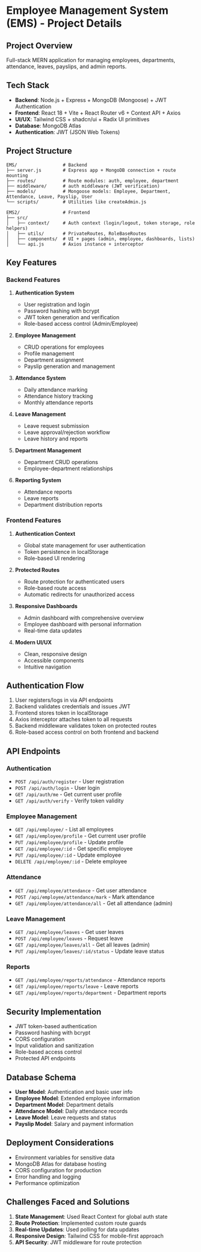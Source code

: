 # Employee Management System (EMS) - Project Details

## Project Overview
Full-stack MERN application for managing employees, departments, attendance, leaves, payslips, and admin reports.

## Tech Stack
- **Backend**: Node.js + Express + MongoDB (Mongoose) + JWT Authentication
- **Frontend**: React 18 + Vite + React Router v6 + Context API + Axios
- **UI/UX**: Tailwind CSS + shadcn/ui + Radix UI primitives
- **Database**: MongoDB Atlas
- **Authentication**: JWT (JSON Web Tokens)

## Project Structure
```
EMS/                 # Backend
├── server.js        # Express app + MongoDB connection + route mounting
├── routes/          # Route modules: auth, employee, department
├── middleware/      # auth middleware (JWT verification)
├── models/          # Mongoose models: Employee, Department, Attendance, Leave, Payslip, User
└── scripts/         # Utilities like createAdmin.js

EMS2/                # Frontend
├── src/
│   ├── context/     # Auth context (login/logout, token storage, role helpers)
│   ├── utils/       # PrivateRoutes, RoleBaseRoutes
│   ├── components/  # UI + pages (admin, employee, dashboards, lists)
│   └── api.js       # Axios instance + interceptor
```

## Key Features

### Backend Features
1. **Authentication System**
   - User registration and login
   - Password hashing with bcrypt
   - JWT token generation and verification
   - Role-based access control (Admin/Employee)

2. **Employee Management**
   - CRUD operations for employees
   - Profile management
   - Department assignment
   - Payslip generation and management

3. **Attendance System**
   - Daily attendance marking
   - Attendance history tracking
   - Monthly attendance reports

4. **Leave Management**
   - Leave request submission
   - Leave approval/rejection workflow
   - Leave history and reports

5. **Department Management**
   - Department CRUD operations
   - Employee-department relationships

6. **Reporting System**
   - Attendance reports
   - Leave reports
   - Department distribution reports

### Frontend Features
1. **Authentication Context**
   - Global state management for user authentication
   - Token persistence in localStorage
   - Role-based UI rendering

2. **Protected Routes**
   - Route protection for authenticated users
   - Role-based route access
   - Automatic redirects for unauthorized access

3. **Responsive Dashboards**
   - Admin dashboard with comprehensive overview
   - Employee dashboard with personal information
   - Real-time data updates

4. **Modern UI/UX**
   - Clean, responsive design
   - Accessible components
   - Intuitive navigation

## Authentication Flow
1. User registers/logs in via API endpoints
2. Backend validates credentials and issues JWT
3. Frontend stores token in localStorage
4. Axios interceptor attaches token to all requests
5. Backend middleware validates token on protected routes
6. Role-based access control on both frontend and backend

## API Endpoints

### Authentication
- `POST /api/auth/register` - User registration
- `POST /api/auth/login` - User login
- `GET /api/auth/me` - Get current user profile
- `GET /api/auth/verify` - Verify token validity

### Employee Management
- `GET /api/employee/` - List all employees
- `GET /api/employee/profile` - Get current user profile
- `PUT /api/employee/profile` - Update profile
- `GET /api/employee/:id` - Get specific employee
- `PUT /api/employee/:id` - Update employee
- `DELETE /api/employee/:id` - Delete employee

### Attendance
- `GET /api/employee/attendance` - Get user attendance
- `POST /api/employee/attendance/mark` - Mark attendance
- `GET /api/employee/attendance/all` - Get all attendance (admin)

### Leave Management
- `GET /api/employee/leaves` - Get user leaves
- `POST /api/employee/leaves` - Request leave
- `GET /api/employee/leaves/all` - Get all leaves (admin)
- `PUT /api/employee/leaves/:id/status` - Update leave status

### Reports
- `GET /api/employee/reports/attendance` - Attendance reports
- `GET /api/employee/reports/leave` - Leave reports
- `GET /api/employee/reports/department` - Department reports

## Security Implementation
- JWT token-based authentication
- Password hashing with bcrypt
- CORS configuration
- Input validation and sanitization
- Role-based access control
- Protected API endpoints

## Database Schema
- **User Model**: Authentication and basic user info
- **Employee Model**: Extended employee information
- **Department Model**: Department details
- **Attendance Model**: Daily attendance records
- **Leave Model**: Leave requests and status
- **Payslip Model**: Salary and payment information

## Deployment Considerations
- Environment variables for sensitive data
- MongoDB Atlas for database hosting
- CORS configuration for production
- Error handling and logging
- Performance optimization

## Challenges Faced and Solutions
1. **State Management**: Used React Context for global auth state
2. **Route Protection**: Implemented custom route guards
3. **Real-time Updates**: Used polling for data updates
4. **Responsive Design**: Tailwind CSS for mobile-first approach
5. **API Security**: JWT middleware for route protection
